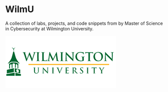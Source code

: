 # WilmU

A collection of labs, projects, and code snippets from by Master of Science in Cybersecurity at Wilmington University.

![Wilmington University Logo](images/wilmu-logo.png)
